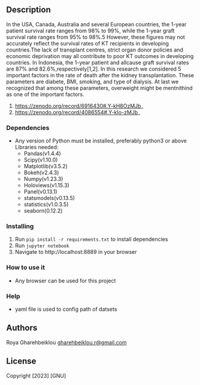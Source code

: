 ## Description
In the USA, Canada, Australia and several European countries, the 1-year patient survival rate ranges from 98% to 99%, while the 1-year graft survival rate ranges from 95% to 98%.5 However, these figures may not accurately reflect the survival rates of KT recipients in developing countries.The lack of
transplant centres, strict organ donor policies and economic deprivation may all contribute to poor KT outcomes in developing countries. In Indonesia, the 1-year patient and allcause graft survival rates are 87% and 82.6%,respectively[1,2]. In this research we considered 5 important factors in the rate of death after the kidney transplantation. These parameters are diabete, BMI, smoking, and type of dialysis. At last we recognized that among these parameters, overweight might be mentnithind as one of the important factors.

1. https://zenodo.org/record/6916430#.Y-kH8OzMJb_
2. https://zenodo.org/record/4086554#.Y-kIo-zMJb_


### Dependencies

* Any version of Python must be installed, preferably python3 or above
Libraries needed:
    - Pandas(v1.4.4)
    - Scipy(v1.10.0)
    - Matplotlib(v3.5.2)
    - Bokeh(v2.4.3)
    - Numpy(v1.23.3)
    - Holoviews(v1.15.3)
    - Panel(v0.13.1)
    - statsmodels(v0.13.5)
    - statistics(v1.0.3.5)
    - seaborn(0.12.2)


### Installing

1. Run `pip install -r requirements.txt` to install dependencies
2. Run `jupyter notebook`
7. Navigate to http://localhost:8889 in your browser


### How to use it

* Any browser can be used for this project

### Help
* yaml file is used to config path of datsets

## Authors
Roya Gharehbeiklou
gharehbeiklou.r@gmail.com

## License
Copyright [2023] [GNU]
